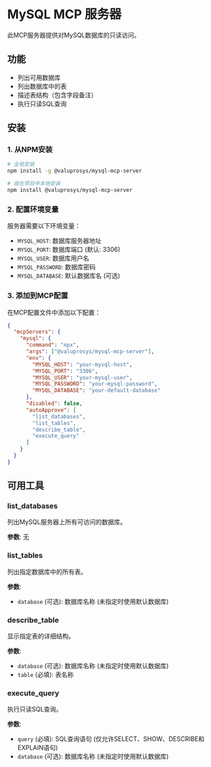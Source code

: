 # MySQL MCP 服务器

此MCP服务器提供对MySQL数据库的只读访问。

## 功能
- 列出可用数据库
- 列出数据库中的表
- 描述表结构（包含字段备注）
- 执行只读SQL查询

## 安装

### 1. 从NPM安装

```bash
# 全局安装
npm install -g @valuprosys/mysql-mcp-server

# 或在项目中本地安装
npm install @valuprosys/mysql-mcp-server
```

### 2. 配置环境变量

服务器需要以下环境变量：
- `MYSQL_HOST`: 数据库服务器地址
- `MYSQL_PORT`: 数据库端口 (默认: 3306)
- `MYSQL_USER`: 数据库用户名
- `MYSQL_PASSWORD`: 数据库密码
- `MYSQL_DATABASE`: 默认数据库名 (可选)

### 3. 添加到MCP配置

在MCP配置文件中添加以下配置：

```json
{
  "mcpServers": {
    "mysql": {
      "command": "npx",
      "args": ["@valuprosys/mysql-mcp-server"],
      "env": {
        "MYSQL_HOST": "your-mysql-host",
        "MYSQL_PORT": "3306",
        "MYSQL_USER": "your-mysql-user",
        "MYSQL_PASSWORD": "your-mysql-password",
        "MYSQL_DATABASE": "your-default-database"
      },
      "disabled": false,
      "autoApprove": [
        "list_databases",
        "list_tables",
        "describe_table",
        "execute_query"
      ]
    }
  }
}
```
## 可用工具

### list_databases

列出MySQL服务器上所有可访问的数据库。

**参数**: 无

### list_tables

列出指定数据库中的所有表。

**参数**:
- `database` (可选): 数据库名称 (未指定时使用默认数据库)

### describe_table

显示指定表的详细结构。

**参数**:
- `database` (可选): 数据库名称 (未指定时使用默认数据库)
- `table` (必填): 表名称

### execute_query

执行只读SQL查询。

**参数**:
- `query` (必填): SQL查询语句 (仅允许SELECT、SHOW、DESCRIBE和EXPLAIN语句)
- `database` (可选): 数据库名称 (未指定时使用默认数据库)
